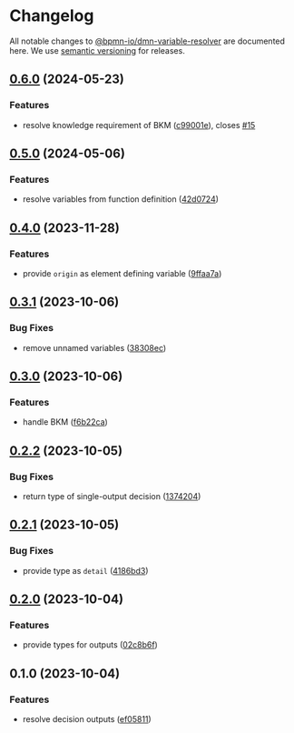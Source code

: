 # Changelog

All notable changes to [@bpmn-io/dmn-variable-resolver](https://github.com/bpmn-io/dmn-variable-resolver) are documented here. We use [semantic versioning](http://semver.org/) for releases.

## [0.6.0](https://github.com/bpmn-io/dmn-variable-resolver/compare/v0.5.0...v0.6.0) (2024-05-23)


### Features

* resolve knowledge requirement of BKM ([c99001e](https://github.com/bpmn-io/dmn-variable-resolver/commit/c99001ef57c278a15ce68e37e52848d79fac05bc)), closes [#15](https://github.com/bpmn-io/dmn-variable-resolver/issues/15)

## [0.5.0](https://github.com/bpmn-io/dmn-variable-resolver/compare/v0.4.0...v0.5.0) (2024-05-06)


### Features

* resolve variables from function definition ([42d0724](https://github.com/bpmn-io/dmn-variable-resolver/commit/42d0724d3ef065af41756c20944446d847d87259))

## [0.4.0](https://github.com/bpmn-io/dmn-variable-resolver/compare/v0.3.1...v0.4.0) (2023-11-28)


### Features

* provide `origin` as element defining variable ([9ffaa7a](https://github.com/bpmn-io/dmn-variable-resolver/commit/9ffaa7a78e132c9e9172a892d3c2530495a69e86))

## [0.3.1](https://github.com/bpmn-io/dmn-variable-resolver/compare/v0.3.0...v0.3.1) (2023-10-06)


### Bug Fixes

* remove unnamed variables ([38308ec](https://github.com/bpmn-io/dmn-variable-resolver/commit/38308ec0260e8e1e65045b1613109ee5d8dc694f))

## [0.3.0](https://github.com/bpmn-io/dmn-variable-resolver/compare/v0.2.2...v0.3.0) (2023-10-06)


### Features

* handle BKM ([f6b22ca](https://github.com/bpmn-io/dmn-variable-resolver/commit/f6b22ca615ad0e75ecd319ddf37eb5975806b7d3))

## [0.2.2](https://github.com/bpmn-io/dmn-variable-resolver/compare/v0.2.1...v0.2.2) (2023-10-05)


### Bug Fixes

* return type of single-output decision ([1374204](https://github.com/bpmn-io/dmn-variable-resolver/commit/1374204a907ca821ac2fed5edd5be7065b7577fa))

## [0.2.1](https://github.com/bpmn-io/dmn-variable-resolver/compare/v0.2.0...v0.2.1) (2023-10-05)


### Bug Fixes

* provide type as `detail` ([4186bd3](https://github.com/bpmn-io/dmn-variable-resolver/commit/4186bd3016d78ba35cfabbeb2f238fa911ccf0ec))

## [0.2.0](https://github.com/bpmn-io/dmn-variable-resolver/compare/v0.1.0...v0.2.0) (2023-10-04)


### Features

* provide types for outputs ([02c8b6f](https://github.com/bpmn-io/dmn-variable-resolver/commit/02c8b6f970721588ba7d39df25837905f024d7a1))

## 0.1.0 (2023-10-04)

### Features

* resolve decision outputs ([ef05811](https://github.com/bpmn-io/dmn-variable-resolver/commit/ef058112a8958add8f9ddfd8b5f2b6ea0f4c04a0))
